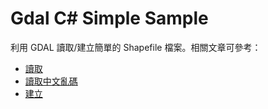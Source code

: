 # Gdal C# Simple Sample

利用 GDAL 讀取/建立簡單的 Shapefile 檔案。相關文章可參考：
- [讀取](https://medium.com/@anthea.ensui/web-net-shapefile-1-776a3b4364bb)
- [讀取中文亂碼](https://medium.com/@anthea.ensui/web-net-shapefile-2-64515a9d33a8)
- [建立](https://medium.com/@anthea.ensui/web-net-shapefile-3-c4ed670cc555)